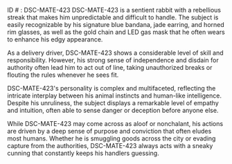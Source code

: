 ID # : DSC-MATE-423
DSC-MATE-423 is a sentient rabbit with a rebellious streak that makes him unpredictable and difficult to handle. The subject is easily recognizable by his signature blue bandana, jade earring, and horned rim glasses, as well as the gold chain and LED gas mask that he often wears to enhance his edgy appearance.

As a delivery driver, DSC-MATE-423 shows a considerable level of skill and responsibility. However, his strong sense of independence and disdain for authority often lead him to act out of line, taking unauthorized breaks or flouting the rules whenever he sees fit.

DSC-MATE-423's personality is complex and multifaceted, reflecting the intricate interplay between his animal instincts and human-like intelligence. Despite his unruliness, the subject displays a remarkable level of empathy and intuition, often able to sense danger or deception before anyone else.

While DSC-MATE-423 may come across as aloof or nonchalant, his actions are driven by a deep sense of purpose and conviction that often eludes most humans. Whether he is smuggling goods across the city or evading capture from the authorities, DSC-MATE-423 always acts with a sneaky cunning that constantly keeps his handlers guessing.